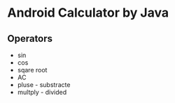 
# Android Calculator by Java




## Operators

- sin
- cos
- sqare root
- AC
- pluse - substracte
- multply - divided



